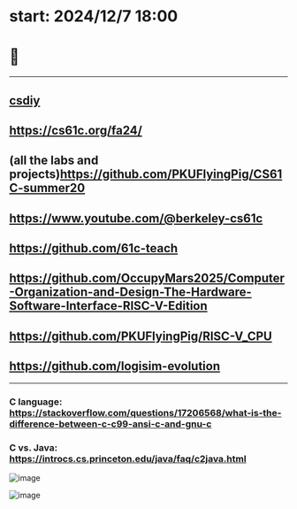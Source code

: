 # start: 2024/12/7 18:00
# 💯
---

## [csdiy](https://csdiy.wiki/en/%E4%BD%93%E7%B3%BB%E7%BB%93%E6%9E%84/CS61C/)
## https://cs61c.org/fa24/
## (all the labs and projects)https://github.com/PKUFlyingPig/CS61C-summer20

## https://www.youtube.com/@berkeley-cs61c
## https://github.com/61c-teach
## https://github.com/OccupyMars2025/Computer-Organization-and-Design-The-Hardware-Software-Interface-RISC-V-Edition
## https://github.com/PKUFlyingPig/RISC-V_CPU
## https://github.com/logisim-evolution


---

### C language: https://stackoverflow.com/questions/17206568/what-is-the-difference-between-c-c99-ansi-c-and-gnu-c
### C vs. Java: https://introcs.cs.princeton.edu/java/faq/c2java.html
![image](https://github.com/user-attachments/assets/b4d5cb1e-a62a-474e-a16e-f8ffe2ce2253)

![image](https://github.com/user-attachments/assets/f07af73e-e97a-4ae5-81d9-aa1ff69f7d20)

